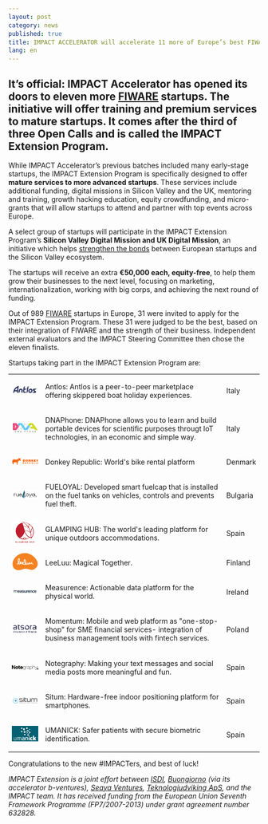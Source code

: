 ```yaml
---
layout: post
category: news
published: true
title: IMPACT ACCELERATOR will accelerate 11 more of Europe’s best FIWARE startups
lang: en
---
```

## It’s official: IMPACT Accelerator has opened its doors to eleven more [FIWARE](https://www.fiware.org/) startups. The initiative will offer training and premium services to mature startups. It comes after the third of three Open Calls and is called the **IMPACT Extension Program**.

While IMPACT Accelerator’s previous batches included many early-stage startups, the IMPACT Extension Program is specifically designed to offer **mature services to more advanced startups**. These services include additional funding, digital missions in Silicon Valley and the UK, mentoring and training, growth hacking education, equity crowdfunding, and micro-grants that will allow startups to attend and partner with top events across Europe.

A select group of startups will participate in the IMPACT Extension Program’s **Silicon Valley Digital Mission and UK Digital Mission**, an initiative which helps [strengthen the bonds](https://medium.com/@IMPACT_Accelerator/building-a-bridge-between-europe-and-silicon-valley-8ec7b227bca6) between European startups and the Silicon Valley ecosystem.

The startups will receive an extra **€50,000 each, equity-free**, to help them grow their businesses to the next level, focusing on marketing, internationalization, working with big corps, and achieving the next round of funding.

Out of 989 [FIWARE](https://www.fiware.org/) startups in Europe, 31 were invited to apply for the IMPACT Extension Program. These 31 were judged to be the best, based on their integration of FIWARE and the strength of their business. Independent external evaluators and the IMPACT Steering Committee then chose the eleven finalists.

Startups taking part in the IMPACT Extension Program are:

<table class="table">
<tr>
<td>
<a href="https://www.antlos.com/"><img src="/assets/empresas3/antlos.png"></a>
</td>
<td>
<p>Antlos: Antlos is a peer-to-peer marketplace offering skippered boat holiday experiences.</p>
</td>
<td>
<p>Italy</p>
</td>
</tr>

<tr>
<td>
<a href="http://www.dnaphone.it"><img src="/assets/dnaphone logo.png"></a>
</td>
<td>
<p>DNAPhone: DNAPhone allows you to learn and build portable devices for scientific purposes througt IoT technologies, in an economic and simple way.</p>
</td>
<td>
<p>Italy</p>
</td>
</tr>

<tr>
<td>
<a href="http://www.donkey.bike/"><img src="/assets/Donkey Republic logo 200.png"></a>
</td>
<td>
<p>Donkey Republic: World's bike rental platform</p>
</td>
<td>
<p>Denmark</p>
</td>
</tr>

<tr>
<td>
<a href="http://www.fueloyal.com"><img src="/assets/fueloyal logo.png"></a>
</td>
<td>
<p>FUELOYAL: Developed smart fuelcap that is installed on the fuel tanks on vehicles, controls and prevents fuel theft.</p>
</td>
<td>
<p>Bulgaria</p>
</td>
</tr>

<tr>
<td>
<a href="http://www.glampinghub.com"><img src="/assets/glamping hub logo.png"></a>
</td>
<td>
<p>GLAMPING HUB: The world's leading platform for unique outdoors accommodations.</p>
</td>
<td>
<p>Spain</p>
</td>
</tr>

<tr>
<td>
<a href="http://www.leeluu.fi/"><img src="/assets/Leeluu_logo3.png"></a>
</td>
<td>
<p>LeeLuu: Magical Together.</p>
</td>
<td>
<p>Finland</p>
</td>
</tr>

<tr>
<td>
<a href="http://www.measurence.com"><img src="/assets/measurence logo.png"></a>
</td>
<td>
<p>Measurence: Actionable data platform for the physical world.</p>
</td>
<td>
<p>Ireland</p>
</td>
</tr>

<tr>
<td>
<a href="http://www.atsora.com/en"><img src="/assets/momentum logo.png"></a>
</td>
<td>
<p>Momentum: Mobile and web platform as "one-stop-shop" for SME financial services- integration of business management tools with fintech services.</p>
</td>
<td>
<p>Poland</p>
</td>
</tr>

<tr>
<td>
<a href="https://notegraphy.com/"><img src="/assets/notegraphy100.jpg"></a>
</td>
<td>
<p>Notegraphy: Making your text messages and social media posts more meaningful and fun.</p>
</td>
<td>
<p>Spain</p>
</td>
</tr>

<tr>
<td>
<a href="http://www.situm.es/"><img src="/assets/empresas3/situm.png"></a>
</td>
<td>
<p>Situm: Hardware-free indoor positioning platform for smartphones.</p>
</td>
<td>
<p>Spain</p>
</td>
</tr>

<tr>
<td>
<a href="http://www.umanick.com/"><img src="/assets/umanick logo.png"></a>
</td>
<td>
<p>UMANICK: Safer patients with secure biometric identification.</p>
</td>
<td>
<p>Spain</p>
</td>
</tr>

</table>


Congratulations to the new #IMPACTers, and best of luck!

_IMPACT Extension is a joint effort between [ISDI](http://www.isdi.es/), [Buongiorno](http://www.buongiorno.com/) (via its accelerator b-ventures), [Seaya Ventures](http://seayaventures.com/en/), [Teknologiudviking ApS](http://www.technology-development.eu/), and the IMPACT team. It has received funding from the European Union Seventh Framework Programme (FP7/2007-2013) under grant agreement number 632828._

